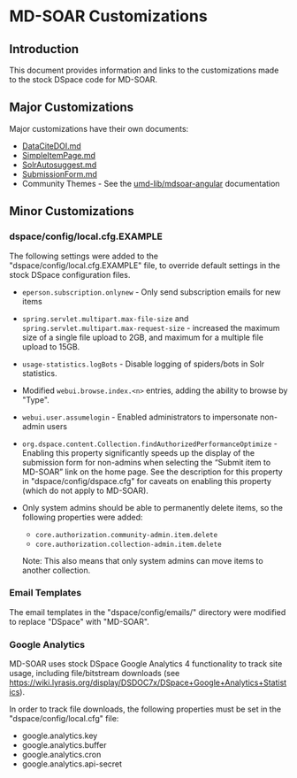 # MD-SOAR Customizations

## Introduction

This document provides information and links to the customizations made to
the stock DSpace code for MD-SOAR.

## Major Customizations

Major customizations have their own documents:

* [DataCiteDOI.md](./DataCiteDOI.md)
* [SimpleItemPage.md](./SimpleItemPage.md)
* [SolrAutosuggest.md](./SolrAutosuggest.md)
* [SubmissionForm.md](./SubmissionForm.md)
* Community Themes - See the [umd-lib/mdsoar-angular](https://github.com/umd-lib/mdsoar-angular)
  documentation

## Minor Customizations

### dspace/config/local.cfg.EXAMPLE

The following settings were added to the "dspace/config/local.cfg.EXAMPLE" file,
to override default settings in the stock DSpace configuration files.

* `eperson.subscription.onlynew` - Only send subscription emails for new items

* `spring.servlet.multipart.max-file-size` and
  `spring.servlet.multipart.max-request-size` - increased the maximum size of
  a single file upload to 2GB, and maximum for a multiple file upload to 15GB.

* `usage-statistics.logBots` - Disable logging of spiders/bots in Solr
  statistics.

* Modified `webui.browse.index.<n>` entries, adding the ability to browse by
  "Type".

* `webui.user.assumelogin` - Enabled administrators to impersonate non-admin
    users

* `org.dspace.content.Collection.findAuthorizedPerformanceOptimize` - Enabling
  this property significantly speeds up the display of the submission form
  for non-admins when selecting the “Submit item to MD-SOAR” link on the
  home page. See the description for this property in "dspace/config/dspace.cfg"
  for caveats on enabling this property (which do not apply to MD-SOAR).

* Only system admins should be able to permanently delete items, so the
  following properties were added:
  * `core.authorization.community-admin.item.delete`
  * `core.authorization.collection-admin.item.delete`

  Note: This also means that only system admins can move items to another
  collection.

### Email Templates

The email templates in the "dspace/config/emails/" directory were modified to
replace "DSpace" with "MD-SOAR".

### Google Analytics

MD-SOAR uses stock DSpace Google Analytics 4 functionality to track site usage,
including file/bitstream downloads (see
<https://wiki.lyrasis.org/display/DSDOC7x/DSpace+Google+Analytics+Statistics>).

In order to track file downloads, the following properties must be set in
the "dspace/config/local.cfg" file:

* google.analytics.key
* google.analytics.buffer
* google.analytics.cron
* google.analytics.api-secret
